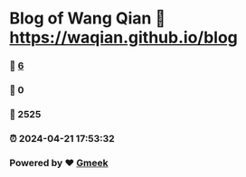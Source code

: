 # Blog of Wang Qian :link: https://waqian.github.io/blog 
### :page_facing_up: [6](https://waqian.github.io/blog/tag.html) 
### :speech_balloon: 0 
### :hibiscus: 2525 
### :alarm_clock: 2024-04-21 17:53:32 
### Powered by :heart: [Gmeek](https://github.com/Meekdai/Gmeek)
